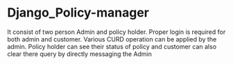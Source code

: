 # Django_Policy-manager
It consist of two person Admin and policy holder. Proper login is required for both admin and customer. Various CURD operation can be applied by the admin. Policy holder can see their status of policy and customer can also clear there query by directly messaging the Admin
